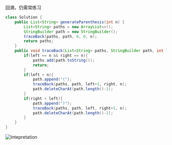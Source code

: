 回溯，仍需常练习
```java
class Solution {
    public List<String> generateParenthesis(int n) {
        List<String> paths = new ArrayList<>();
        StringBuilder path = new StringBuilder();
        traceBack(paths, path, 0, 0, n);
        return paths;
    }
    public void traceBack(List<String> paths, StringBuilder path, int left, int right, int n){
        if(left == n && right == n){
            paths.add(path.toString());
            return;
        }
        if(left < n){
            path.append("(");
            traceBack(paths, path, left+1, right, n);
            path.deleteCharAt(path.length()-1);
        }
        if(right < left){
            path.append(")");
            traceBack(paths, path, left, right+1, n);
            path.deleteCharAt(path.length()-1);
        }
    }
}
```
![Intepretation](https://pic.leetcode-cn.com/7ec04f84e936e95782aba26c4663c5fe7aaf94a2a80986a97d81574467b0c513-LeetCode%20%E7%AC%AC%2022%20%E9%A2%98%EF%BC%9A%E2%80%9C%E6%8B%AC%E5%8F%B7%E7%94%9F%E5%87%BA%E2%80%9D%E9%A2%98%E8%A7%A3%E9%85%8D%E5%9B%BE.png)
